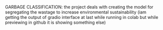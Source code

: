 GARBAGE CLASSIFICATION:
the project deals with  creating the model for segregating the wastage to increase environmental sustainability 
(iam getting the output of gradio interface at last while running in colab 
but while previewing in github it is showing something else)
